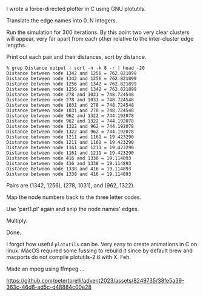 I wrote a force-directed plotter in C using GNU plotutils.

Translate the edge names into 0..N integers.

Run the simulation for 300 iterations. By this point two very clear clusters
will appear, very far apart from each other relative to the inter-cluster
edge lengths.

Print out each pair and their distances, sort by distance.

```
% grep Distance output | sort -n -k 8 -r | head -20
Distance between node 1342 and 1256 = 762.821899
Distance between node 1342 and 1256 = 762.821899
Distance between node 1256 and 1342 = 762.821899
Distance between node 1256 and 1342 = 762.821899
Distance between node 278 and 1031 = 748.724548
Distance between node 278 and 1031 = 748.724548
Distance between node 1031 and 278 = 748.724548
Distance between node 1031 and 278 = 748.724548
Distance between node 962 and 1322 = 744.192078
Distance between node 962 and 1322 = 744.192078
Distance between node 1322 and 962 = 744.192078
Distance between node 1322 and 962 = 744.192078
Distance between node 1211 and 1161 = 19.423290
Distance between node 1211 and 1161 = 19.423290
Distance between node 1161 and 1211 = 19.423290
Distance between node 1161 and 1211 = 19.423290
Distance between node 416 and 1338 = 19.114893
Distance between node 416 and 1338 = 19.114893
Distance between node 1338 and 416 = 19.114893
Distance between node 1338 and 416 = 19.114893
```

Pairs are (1342, 1256), (278, 1031), and (962, 1322).

Map the node numbers back to the three letter codes.

Use 'part1.pl' again and snip the node names' edges.

Multiply.

Done.

I forgot how useful `plotutils` can be. Very easy to create animations in
C on linux. MacOS required some fussing to rebuild it since by default
brew and macports do not compile plotutils-2.6 with X. Feh.

Made an mpeg using ffmpeg ...

https://github.com/petertorelli/advent2023/assets/8249735/38fe5a39-363c-46d8-ad5c-d48884c00e28

